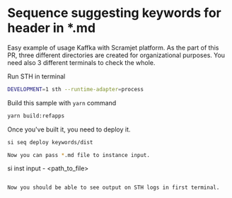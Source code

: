 # Sequence suggesting keywords for header in *.md

Easy example of usage Kaffka with Scramjet platform. As the part of this PR, three different directories are created for organizational purposes. You need also 3 different terminals to check the whole.

Run STH in terminal

```bash
DEVELOPMENT=1 sth --runtime-adapter=process
```

Build this sample with `yarn` command

```bash
yarn build:refapps
```

Once you've built it, you need to deploy it.

```bash
si seq deploy keywords/dist

Now you can pass *.md file to instance input.


```
si inst input - <path_to_file>
```

Now you should be able to see output on STH logs in first terminal.
